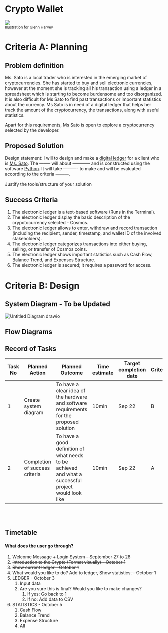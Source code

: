 # Crypto Wallet

![](22ROOSE-master768.gif)  
<sub>Illustration for Glenn Harvey</sub>

# Criteria A: Planning

## Problem definition

Ms. Sato is a local trader who is interested in the emerging market of cryptocurrencies. She has started to buy and sell electronic currencies, however at the moment she is tracking all his transaction using a ledger in a spreadsheet which is starting to become burdensome and too disorganized. It is also difficult for Ms Sato to find past transactions or important statistics about the currency. Ms Sato is in need of a digital ledger that helps her track the amount of the cryptocurrency, the transactions, along with useful statistics. 

Apart for this requirements, Ms Sato is open to explore a cryptocurrency selected by the developer.

## Proposed Solution

Design statement:
I will to design and make a <ins>digital ledger</ins> for a client who is <ins>Ms. Sato</ins>. The ——– will about ———— and is constructed using the software <ins>Python</ins>. It will take  ———- to make and will be evaluated according to the criteria ———.

Justify the tools/structure of your solution

## Success Criteria
1. The electronic ledger is a text-based software (Runs in the Terminal).
2. The electronic ledger display the basic description of the crypotocurrency selected - Cosmos.
3. The electronic ledger allows to enter, withdraw and record transaction (including the recipient, sender, timestamp, and wallet ID of the involved stakeholders).
4. The electronic ledger categorizes transactions into either buying, selling, or transfer of Cosmos coins.
6. The electronic ledger shows important statistics such as Cash Flow, Balance Trend, and Expenses Structure.
7. The electronic ledger is secured; it requires a password for access.


# Criteria B: Design

## System Diagram - To be Updated
![Untitled Diagram drawio](https://user-images.githubusercontent.com/113817801/191886270-f3b24547-04b8-493f-ade6-7d8e70768766.png)


## Flow Diagrams


## Record of Tasks
| Task No | Planned Action                                                | Planned Outcome                                                                                                 | Time estimate | Target completion date | Criterion |
|---------|---------------------------------------------------------------|-----------------------------------------------------------------------------------------------------------------|---------------|------------------------|-----------|
| 1       | Create system diagram                                         | To have a clear idea of the hardware and software requirements for the proposed solution                        | 10min         | Sep 22                | B         |
| 2       | Completion of success criteria                                         | To have a good definition of what needs to be achieved and what a successful project would look like                        | 10min         | Sep 22               | A         |



<br></br>

## Timetable

#### What does the user go through?
1. ~~Welcome Message + Login System - September 27 to 28~~
2. ~~Introduction to the Crypto (Format visually) - October 1~~
3. ~~Show current ledger - October 1~~
4. ~~What would you like to do? Add to ledger, Show statistics. - October 1~~
5. LEDGER - October 3
    1. Input data
    2. Are you sure this is final? Would you like to make changes?
        1. If yes: Go back to 1
        2. If no: Add data to CSV
6. STATISTICS - October 5
    1. Cash Flow
    2. Balance Trend
    3. Expense Structure
    4. All


